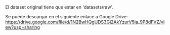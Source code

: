 El dataset original tiene que estar en 'datasets/raw'.

Se puede descargar en el siguiente enlace a Google Drive: https://drive.google.com/file/d/1N2BwHQgUDS3Gj2AkYzurV5ia_9P8dFVZ/view?usp=sharing

